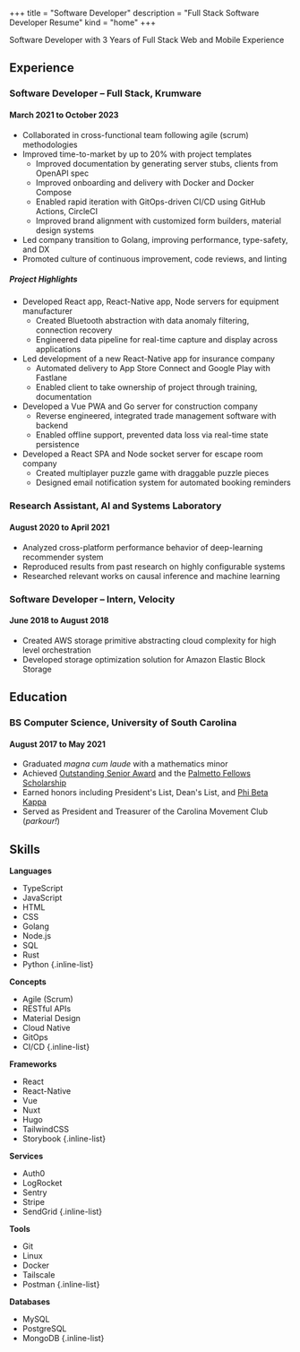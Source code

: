 +++
title = "Software Developer"
description = "Full Stack Software Developer Resume"
kind = "home"
+++

Software Developer with 3 Years of Full Stack Web and Mobile Experience

## Experience

### Software Developer – Full Stack, Krumware

#### March 2021 to October 2023

- Collaborated in cross-functional team following agile (scrum) methodologies
- Improved time-to-market by up to 20% with project templates
  - Improved documentation by generating server stubs, clients from OpenAPI spec
  - Improved onboarding and delivery with Docker and Docker Compose
  - Enabled rapid iteration with GitOps-driven CI/CD using GitHub Actions, CircleCI
  - Improved brand alignment with customized form builders, material design systems
- Led company transition to Golang, improving performance, type-safety, and DX
- Promoted culture of continuous improvement, code reviews, and linting

##### Project Highlights

- Developed React app, React-Native app, Node servers for equipment manufacturer
  - Created Bluetooth abstraction with data anomaly filtering, connection recovery
  - Engineered data pipeline for real-time capture and display across applications
- Led development of a new React-Native app for insurance company
  - Automated delivery to App Store Connect and Google Play with Fastlane
  - Enabled client to take ownership of project through training, documentation
- Developed a Vue PWA and Go server for construction company
  - Reverse engineered, integrated trade management software with backend
  - Enabled offline support, prevented data loss via real-time state persistence
- Developed a React SPA and Node socket server for escape room company
  - Created multiplayer puzzle game with draggable puzzle pieces
  - Designed email notification system for automated booking reminders

### Research Assistant, AI and Systems Laboratory

#### August 2020 to April 2021

- Analyzed cross-platform performance behavior of deep-learning recommender system
- Reproduced results from past research on highly configurable systems
- Researched relevant works on causal inference and machine learning

### Software Developer – Intern, Velocity

#### June 2018 to August 2018

- Created AWS storage primitive abstracting cloud complexity for high level orchestration
- Developed storage optimization solution for Amazon Elastic Block Storage

## Education

### BS Computer Science, University of South Carolina

#### August 2017 to May 2021

- Graduated _magna cum laude_ with a mathematics minor
- Achieved [Outstanding Senior Award](https://sc.edu/about/offices_and_divisions/leadership_and_service_center/awards_and_recognition/senior-awards/index.php) and the [Palmetto Fellows Scholarship](https://sc.edu/about/offices_and_divisions/financial_aid/scholarships/scholarships_for_sc_residents/palmetto_fellows/index.php)
- Earned honors including President's List, Dean's List, and [Phi Beta Kappa](https://www.pbk.org/About)
- Served as President and Treasurer of the Carolina Movement Club (_parkour!_)

## Skills

<div class="skills-grid">

**Languages**
- TypeScript
- JavaScript
- HTML
- CSS
- Golang
- Node.js
- SQL
- Rust
- Python
{.inline-list}

**Concepts**
- Agile (Scrum)
- RESTful APIs
- Material Design
- Cloud Native
- GitOps
- CI/CD
{.inline-list}

**Frameworks**
- React
- React-Native
- Vue
- Nuxt
- Hugo
- TailwindCSS
- Storybook
{.inline-list}

**Services**
- Auth0
- LogRocket
- Sentry
- Stripe
- SendGrid
{.inline-list}

**Tools**
- Git
- Linux
- Docker
- Tailscale
- Postman
{.inline-list}

**Databases**
- MySQL
- PostgreSQL
- MongoDB
{.inline-list}

</div>
